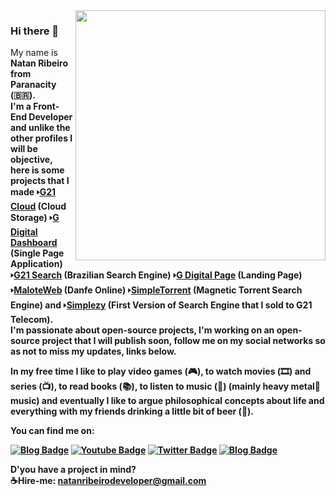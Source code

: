 <img align="right" width="400" height="400" src="https://thumbs.gfycat.com/MediocreHappyLadybird-small.gif">

### Hi there 👋

My name is <b>Natan Ribeiro<b/> from Paranacity (🇧🇷). <br/>I'm a Front-End Developer and unlike the other profiles I will be objective, here is some projects that I made 🢒[G21 Cloud](https://ibb.co/album/pQrsq3) (Cloud Storage) 🢒[G Digital Dashboard](https://www.youtube.com/watch?v=dLt7p9ToDew) (Single Page Application) 🢒[G21 Search](https://i.ibb.co/crcDsHV/Screenshot-194.png) (Brazilian Search Engine) 🢒[G Digital Page](https://natanr-dev.github.io/G-Page-FrontEnd/) (Landing Page) 🢒[MaloteWeb](http://www.maloteweb.com.br) (Danfe Online) 🢒[SimpleTorrent](https://i.ibb.co/7p8ZmgC/Screenshot-200.png) (Magnetic Torrent Search Engine) and 🢒[Simplezy](http://web.archive.org/web/20170627044309/http://www.simplezy.com/#) (First Version of Search Engine that I sold to G21 Telecom). <br/>I'm passionate about open-source projects, I'm working on an open-source project that I will publish soon, follow me on my social networks so as not to miss my updates, links below. 

In my free time I like to play video games (🎮), to watch movies (🎞️) and series (📺), to read books (📚), to listen to music (🎵) (mainly heavy metal🤘 music) and eventually I like to argue philosophical concepts about life and everything with my friends drinking a little bit of beer (🍺). 

You can find me on:

[![Blog Badge](https://img.shields.io/badge/Blog-NatanR.dev-black)](https://natanr.dev)
[![Youtube Badge](https://img.shields.io/badge/-Youtube-FF0000?style=flat-square&labelColor=FF0000&logo=youtube&logoColor=white&link=https://www.youtube.com/channel/UCMlffegSzIq3Ht1sqN5cYkg)](https://www.youtube.com/channel/UCMlffegSzIq3Ht1sqN5cYkg)
[![Twitter Badge](https://img.shields.io/badge/-Twitter-1ca0f1?style=flat-square&labelColor=1ca0f1&logo=twitter&logoColor=white&link=https://twitter.com/natanribeirocom)](https://twitter.com/natanribeirocom)
[![Blog Badge](https://img.shields.io/badge/-Curriculum%20-lightgrey)](https://www.scribd.com/document/471399750/Curriculo-de-NatanR-dev?secret_password=gUHc8ofyylBicq9qFraP)

D'you have a project in mind?</br> 
☕Hire-me: [natanribeirodeveloper@gmail.com](https://mail.google.com/mail/u/0/?view=cm&fs=1&tf=1&to=natanribeirodeveloper@gmail.com) 


